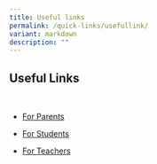 ```yaml
---
title: Useful links
permalink: /quick-links/usefullink/
variant: markdown
description: ""
---
```

## Useful Links
<br>

* [For Parents](https://poiching.moe.edu.sg/quick-links/permalink/)

* [For Students](https://poiching.moe.edu.sg/quick-links/for-students/)

* [For Teachers](https://poiching.moe.edu.sg/quick-links/for-teachers/)